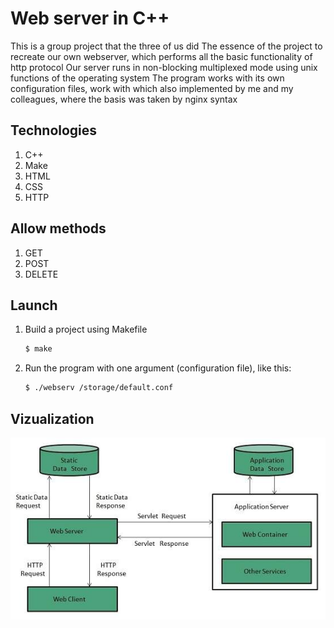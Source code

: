 # Web server in C++

This is a group project that the three of us did
The essence of the project to recreate our own webserver, which performs all the basic functionality of http protocol
Our server runs in non-blocking multiplexed mode using unix functions of the operating system
The program works with its own configuration files, work with which also implemented by me and my colleagues, where the basis was taken by nginx syntax


## Technologies

1. C++
2. Make
3. HTML
4. CSS
5. HTTP

## Allow methods

1. GET
2. POST
3. DELETE

## Launch

1. Build a project using Makefile

   ```sh
   $ make
   ```

2. Run the program with one argument (configuration file), like this:

   ```sh
   $ ./webserv /storage/default.conf
   ```


## Vizualization

  <img src="./screen/server.jpeg" width="600" alt="server">
